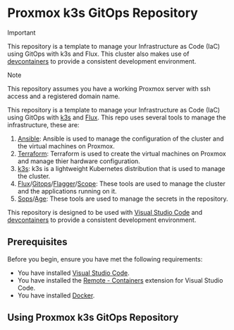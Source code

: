 # Proxmox k3s GitOps Repository

> [!IMPORTANT]
> This repository is a template to manage your Infrastructure as Code (IaC) using GitOps with k3s and Flux.
> This cluster also makes use of [devcontainers](https://code.visualstudio.com/docs/remote/containers) to provide a consistent development environment.

> [!NOTE]
> This repository assumes you have a working Proxmox server with ssh access and a registered domain name.

This repository is a template to manage your Infrastructure as Code (IaC) using GitOps with [k3s](https://k3s.io/) and [Flux](https://fluxcd.io/).
This repo uses several tools to manage the infrastructure, these are:

  1. [Ansible](https://www.ansible.com/): Ansible is used to manage the configuration of the cluster and the virtual machines on Proxmox.
  2. [Terraform](https://www.terraform.io/): Terraform is used to create the virtual machines on Proxmox and manage thier hardware configuration.
  3. [k3s](https://k3s.io/): k3s is a lightweight Kubernetes distribution that is used to manage the cluster.
  4. [Flux](https://fluxcd.io/)/[Gitops](https://docs.gitops.weave.works/)/[Flagger](https://www.weave.works/oss/flagger/)/[Scope](https://www.weave.works/oss/scope/): These tools are used to manage the cluster and the applications running on it.
  5. [Sops](https://github.com/getsops/sops)/[Age](https://github.com/FiloSottile/age): These tools are used to manage the secrets in the repository.

This repository is designed to be used with [Visual Studio Code](https://code.visualstudio.com/) and [devcontainers](https://code.visualstudio.com/docs/remote/containers) to provide a consistent development environment.

## Prerequisites

Before you begin, ensure you have met the following requirements:

* You have installed [Visual Studio Code](https://code.visualstudio.com/).
* You have installed the [Remote - Containers](https://marketplace.visualstudio.com/items?itemName=ms-vscode-remote.remote-containers) extension for Visual Studio Code.
* You have installed [Docker](https://www.docker.com/).

## Using Proxmox k3s GitOps Repository



